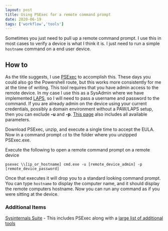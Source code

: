```yaml
---
layout: post
title: Using PSExec for a remote command prompt
date: 2020-06-19
tags: ['workflow','tools']
---
```


Sometimes you just need to pull up a remote command prompt.  I use this in most cases to verify a device is what I think it is.  I just need to run a simple ``hostname`` command on a end user device.  
  

## How to

As the title suggests, I use [PSExec][1] to accomplish this.  These days you could also go the Powershell route, but this works more consistently for me at the time of writing. 
This tool requires that you have admin access to the remote device.  In my case I use this as a SysAdmin where we have implemented [LAPS][4], so I will need to pass a username and password to the command. 
If you are already admin on the device using your current credentials, possibly a domain environment without a PAW/LAPS setup, then you can exclude **-u** and **-p**. [This page][1] also includes all available parameters.  
  
Download PSExec, unzip, and execute a single time to accept the EULA. Now in a command prompt ``cd`` to the folder where you unzipped PSExec.exe.  
  
Execute the following to open a remote command prompt on a remote device
```
psexec \\[ip_or_hostname] cmd.exe -u [remote_device_admin] -p [remote_device_password]
```  
  
Once that executes it will drop you to a standard looking command prompt.  You can type ``hostname`` to display the computer name, and it should display the remote computers hostname. Now you can run any command as if you were sitting at the device.  
  
### Additional Items

[Sysinternals Suite][2] - This includes PSExec along with a [large list of additional tools][3]


[1]: https://docs.microsoft.com/en-us/sysinternals/downloads/psexec
[2]: https://download.sysinternals.com/files/SysinternalsSuite.zip
[3]: https://docs.microsoft.com/en-us/sysinternals/downloads/
[4]: https://www.microsoft.com/en-us/download/details.aspx?id=46899
